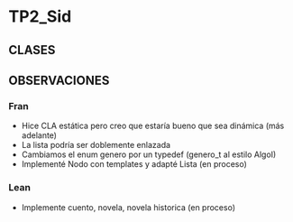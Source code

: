 # TP2_Sid

## CLASES

## OBSERVACIONES
### Fran
- Hice CLA estática pero creo que estaría bueno que sea dinámica (más adelante)
- La lista podría ser doblemente enlazada
- Cambiamos el enum genero por un typedef (genero_t al estilo AlgoI)
- Implementé Nodo con templates y adapté Lista (en proceso)

### Lean
- Implemente cuento, novela, novela historica (en proceso)
